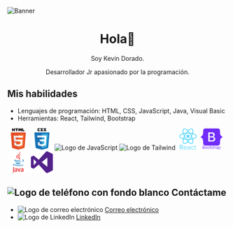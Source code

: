 ![Banner](![image](https://github.com/kevin-dorado/kevin-dorado/assets/110567297/3401bae6-2f28-4174-817d-d091c25ee99e)
)
 <div align="center">

# Hola👋
Soy Kevin Dorado.
 
 Desarrollador Jr apasionado por la programación.
</div>


 
 
## Mis habilidades
- Lenguajes de programación: HTML, CSS, JavaScript, Java, Visual Basic
- Herramientas: React, Tailwind, Bootstrap

<p>
<img src="https://raw.githubusercontent.com/devicons/devicon/master/icons/html5/html5-original-wordmark.svg" alt="Logo de HTML" width="50">
  <img src="https://raw.githubusercontent.com/devicons/devicon/master/icons/css3/css3-original-wordmark.svg" alt="Logo de CSS" width="50">
  <img src="https://cdn.jsdelivr.net/gh/devicons/devicon/icons/javascript/javascript-plain.svg" alt="Logo de JavaScript" width="40">
  <img src="https://www.vectorlogo.zone/logos/tailwindcss/tailwindcss-icon.svg" alt="Logo de Tailwind" width="50">
  <img src="https://raw.githubusercontent.com/devicons/devicon/master/icons/react/react-original-wordmark.svg" alt="Logo de React" width="50">
  <img src="https://raw.githubusercontent.com/devicons/devicon/master/icons/bootstrap/bootstrap-plain-wordmark.svg" alt="Logo de Bootstrap" width="50">
  <img src="https://raw.githubusercontent.com/devicons/devicon/master/icons/java/java-original-wordmark.svg" alt="Logo de Java" width="50">
  <img src="https://raw.githubusercontent.com/devicons/devicon/master/icons/visualstudio/visualstudio-plain.svg" alt="Logo de Visual Basic" width="50">





## <img src="https://cdn-icons-png.flaticon.com/256/1034/1034282.png" alt="Logo de teléfono con fondo blanco" width="30"> Contáctame

- <img src="https://cdn-icons-png.flaticon.com/512/732/732200.png" alt="Logo de correo electrónico" width="20"> [Correo electrónico](mailto:kevindorado2811@gmail.com)
- <img src="https://cdn-icons-png.flaticon.com/512/174/174857.png" alt="Logo de LinkedIn" width="20"> [LinkedIn](https://www.linkedin.com/in/kevin-dorado-64677a25b/)
